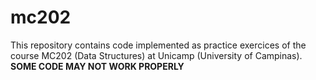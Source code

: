 # mc202
This repository contains code implemented as practice exercices of the course MC202 (Data Structures) at Unicamp (University of Campinas).    
**SOME CODE MAY NOT WORK PROPERLY**
